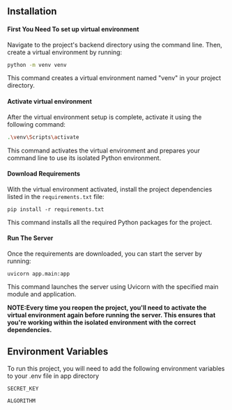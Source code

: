 ## Installation

#### First You Need To set up virtual environment

Navigate to the project's backend directory using the command line. Then, create a virtual environment by running:

```bash
python -m venv venv
```

This command creates a virtual environment named "venv" in your project directory.

#### Activate virtual environment

After the virtual environment setup is complete, activate it using the following command:

```bash
.\venv\Scripts\activate
```

This command activates the virtual environment and prepares your command line to use its isolated Python environment.

#### Download Requirements

With the virtual environment activated, install the project dependencies listed in the `requirements.txt` file:

```
pip install -r requirements.txt
```

This command installs all the required Python packages for the project.

#### Run The Server

Once the requirements are downloaded, you can start the server by running:

```
uvicorn app.main:app
```

This command launches the server using Uvicorn with the specified main module and application.

**NOTE:Every time you reopen the project, you'll need to activate the virtual environment again before running the server. This ensures that you're working within the isolated environment with the correct dependencies.**

## Environment Variables

To run this project, you will need to add the following environment variables to your .env file in app directory

`SECRET_KEY`

`ALGORITHM`
